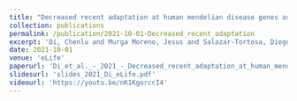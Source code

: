 ```yaml
---
title: "Decreased recent adaptation at human mendelian disease genes as a possible consequence of interference between advantageous and deleterious variants"
collection: publications
permalink: /publication/2021-10-01-Decreased_recent_adaptation
excerpt: 'Di, Chenlu and Murga Moreno, Jesus and Salazar-Tortosa, Diego F and Lauterbur, M Elise and Enard, David'
date: 2021-10-01
venue: 'eLife'
paperurl: 'Di_et_al._-_2021_-_Decreased_recent_adaptation_at_human_mendelian_dis.pdf'
slidesurl: 'slides_2021_Di_eLife.pdf'
videourl: 'https://youtu.be/nK1KgorccI4'
---
```

